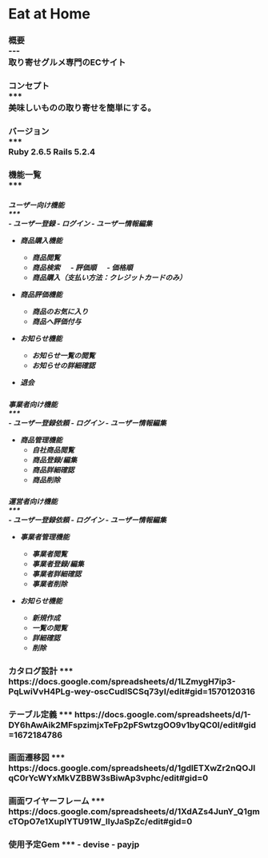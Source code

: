 <h1>Eat at Home


<h3>概要
<br>
---
<br>
取り寄せグルメ専門のECサイト


<h3>コンセプト<br>
***
<br>
美味しいものの取り寄せを簡単にする。


<h3>バージョン
<br>
***
<br>
Ruby 2.6.5
Rails 5.2.4


<h3>機能一覧
<br>
***
<br>
<h5>ユーザー向け機能
<br>
***
<br>
- ユーザー登録
- ログイン
- ユーザー情報編集

- 商品購入機能
  - 商品閲覧
  - 商品検索
　  - 評価順
　  - 価格順
  - 商品購入（支払い方法：クレジットカードのみ）

- 商品評価機能
  - 商品のお気に入り
  - 商品へ評価付与

- お知らせ機能
  - お知らせ一覧の閲覧
  - お知らせの詳細確認

- 退会

<h5>事業者向け機能
<br>
***
<br>
- ユーザー登録依頼
- ログイン
- ユーザー情報編集

- 商品管理機能
  - 自社商品閲覧
  - 商品登録/編集
  - 商品詳細確認
  - 商品削除

<h5>運営者向け機能
<br>
***
<br>
- ユーザー登録依頼
- ログイン
- ユーザー情報編集

- 事業者管理機能
  - 事業者閲覧
  - 事業者登録/編集
  - 事業者詳細確認
  - 事業者削除

- お知らせ機能
  - 新規作成
  - 一覧の閲覧
  - 詳細確認
  - 削除


<h3>カタログ設計
***
https://docs.google.com/spreadsheets/d/1LZmygH7ip3-PqLwiVvH4PLg-wey-oscCudlSCSq73yI/edit#gid=1570120316


<h3>テーブル定義
***
https://docs.google.com/spreadsheets/d/1-DY6hAwAik2MFspzimjxTeFp2pFSwtzgOO9v1byQC0I/edit#gid=1672184786


<h3>画面遷移図
***
https://docs.google.com/spreadsheets/d/1gdlETXwZr2nQOJIqC0rYcWYxMkVZBBW3sBiwAp3vphc/edit#gid=0


<h3>画面ワイヤーフレーム
***
https://docs.google.com/spreadsheets/d/1XdAZs4JunY_Q1gmcTOpO7e1XuplYTU91W_lIyJaSpZc/edit#gid=0


<h3>使用予定Gem
***
- devise
- payjp
